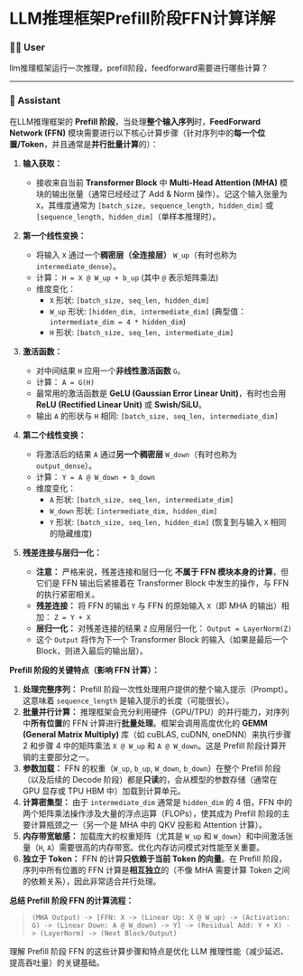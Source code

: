 # LLM推理框架Prefill阶段FFN计算详解

### 🧑‍💻 User

llm推理框架运行一次推理，prefill阶段，feedforward需要进行哪些计算？

---

### 🤖 Assistant

在LLM推理框架的 **Prefill 阶段**，当处理**整个输入序列**时，**FeedForward Network (FFN)** 模块需要进行以下核心计算步骤（针对序列中的**每一个位置/Token**，并且通常是**并行批量计算**的）：

1.  **输入获取：**
    *   接收来自当前 **Transformer Block** 中 **Multi-Head Attention (MHA)** 模块的输出张量（通常已经经过了 Add & Norm 操作）。记这个输入张量为 `X`，其维度通常为 `[batch_size, sequence_length, hidden_dim]` 或 `[sequence_length, hidden_dim]`（单样本推理时）。

2.  **第一个线性变换：**
    *   将输入 `X` 通过一个**稠密层（全连接层）** `W_up`（有时也称为 `intermediate_dense`）。
    *   计算： `H = X @ W_up + b_up` (其中 `@` 表示矩阵乘法)
    *   维度变化：
        *   `X` 形状: `[batch_size, seq_len, hidden_dim]`
        *   `W_up` 形状: `[hidden_dim, intermediate_dim]` (典型值：`intermediate_dim = 4 * hidden_dim`)
        *   `H` 形状: `[batch_size, seq_len, intermediate_dim]`

3.  **激活函数：**
    *   对中间结果 `H` 应用一个**非线性激活函数** `G`。
    *   计算： `A = G(H)`
    *   最常用的激活函数是 **GeLU (Gaussian Error Linear Unit)**，有时也会用 **ReLU (Rectified Linear Unit)** 或 **Swish/SiLU**。
    *   输出 `A` 的形状与 `H` 相同: `[batch_size, seq_len, intermediate_dim]`

4.  **第二个线性变换：**
    *   将激活后的结果 `A` 通过**另一个稠密层** `W_down`（有时也称为 `output_dense`）。
    *   计算： `Y = A @ W_down + b_down`
    *   维度变化：
        *   `A` 形状: `[batch_size, seq_len, intermediate_dim]`
        *   `W_down` 形状: `[intermediate_dim, hidden_dim]`
        *   `Y` 形状: `[batch_size, seq_len, hidden_dim]` (恢复到与输入 `X` 相同的隐藏维度)

5.  **残差连接与层归一化：**
    *   **注意：** 严格来说，残差连接和层归一化 **不属于 FFN 模块本身的计算**，但它们是 FFN 输出后紧接着在 Transformer Block 中发生的操作，与 FFN 的执行紧密相关。
    *   **残差连接：** 将 FFN 的输出 `Y` 与 FFN 的原始输入 `X`（即 MHA 的输出）相加： `Z = Y + X`
    *   **层归一化：** 对残差连接的结果 `Z` 应用层归一化： `Output = LayerNorm(Z)`
    *   这个 `Output` 将作为下一个 Transformer Block 的输入（如果是最后一个 Block，则进入最后的输出层）。

**Prefill 阶段的关键特点（影响 FFN 计算）：**

1.  **处理完整序列：** Prefill 阶段一次性处理用户提供的整个输入提示（Prompt）。这意味着 `sequence_length` 是输入提示的长度（可能很长）。
2.  **批量并行计算：** 推理框架会充分利用硬件（GPU/TPU）的并行能力，对序列中**所有位置**的 FFN 计算进行**批量处理**。框架会调用高度优化的 **GEMM (General Matrix Multiply)** 库（如 cuBLAS, cuDNN, oneDNN）来执行步骤 2 和步骤 4 中的矩阵乘法 `X @ W_up` 和 `A @ W_down`。这是 Prefill 阶段计算开销的主要部分之一。
3.  **参数加载：** FFN 的权重（`W_up`, `b_up`, `W_down`, `b_down`）在整个 Prefill 阶段（以及后续的 Decode 阶段）都是**只读**的，会从模型的参数存储（通常在 GPU 显存或 TPU HBM 中）加载到计算单元。
4.  **计算密集型：** 由于 `intermediate_dim` 通常是 `hidden_dim` 的 4 倍，FFN 中的两个矩阵乘法操作涉及大量的浮点运算（FLOPs），使其成为 Prefill 阶段的主要计算瓶颈之一（另一个是 MHA 中的 QKV 投影和 Attention 计算）。
5.  **内存带宽敏感：** 加载庞大的权重矩阵（尤其是 `W_up` 和 `W_down`）和中间激活张量（`H`, `A`）需要很高的内存带宽。优化内存访问模式对性能至关重要。
6.  **独立于 Token：** FFN 的计算**只依赖于当前 Token 的向量**。在 Prefill 阶段，序列中所有位置的 FFN 计算是**相互独立**的（不像 MHA 需要计算 Token 之间的依赖关系），因此非常适合并行处理。

**总结 Prefill 阶段 FFN 的计算流程：**

> `(MHA Output) -> [FFN: X -> (Linear Up: X @ W_up) -> (Activation: G) -> (Linear Down: A @ W_down) -> Y] -> (Residual Add: Y + X) -> (LayerNorm) -> (Next Block/Output)`

理解 Prefill 阶段 FFN 的这些计算步骤和特点是优化 LLM 推理性能（减少延迟、提高吞吐量）的关键基础。